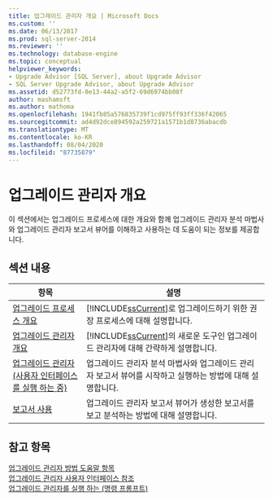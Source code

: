 ```yaml
---
title: 업그레이드 관리자 개요 | Microsoft Docs
ms.custom: ''
ms.date: 06/13/2017
ms.prod: sql-server-2014
ms.reviewer: ''
ms.technology: database-engine
ms.topic: conceptual
helpviewer_keywords:
- Upgrade Advisor [SQL Server], about Upgrade Advisor
- SQL Server Upgrade Advisor, about Upgrade Advisor
ms.assetid: d52773fd-0e13-44a2-a5f2-69d6974bb08f
author: mashamsft
ms.author: mathoma
ms.openlocfilehash: 1941fb85a576835739f1cd975ff93ff336f42065
ms.sourcegitcommit: ad4d92dce894592a259721a1571b1d8736abacdb
ms.translationtype: MT
ms.contentlocale: ko-KR
ms.lasthandoff: 08/04/2020
ms.locfileid: "87735879"
---
```

# <a name="overview-of-upgrade-advisor"></a>업그레이드 관리자 개요
  이 섹션에서는 업그레이드 프로세스에 대한 개요와 함께 업그레이드 관리자 분석 마법사와 업그레이드 관리자 보고서 뷰어를 이해하고 사용하는 데 도움이 되는 정보를 제공합니다.  
  
## <a name="in-this-section"></a>섹션 내용  
  
|항목|설명|  
|-----------|-----------------|  
|[업그레이드 프로세스 개요](../../../2014/sql-server/install/upgrade-process-overview.md)|[!INCLUDE[ssCurrent](../../includes/sscurrent-md.md)]로 업그레이드하기 위한 권장 프로세스에 대해 설명합니다.|  
|[업그레이드 관리자 개요](../../../2014/sql-server/install/upgrade-advisor-overview.md)|[!INCLUDE[ssCurrent](../../includes/sscurrent-md.md)]의 새로운 도구인 업그레이드 관리자에 대해 간략하게 설명합니다.|  
|[업그레이드 관리자 &#40;사용자 인터페이스를 실행 하는 중&#41;](../../../2014/sql-server/install/running-upgrade-advisor-user-interface.md)|업그레이드 관리자 분석 마법사와 업그레이드 관리자 보고서 뷰어를 시작하고 실행하는 방법에 대해 설명합니다.|  
|[보고서 사용](../../../2014/sql-server/install/using-reports.md)|업그레이드 관리자 보고서 뷰어가 생성한 보고서를 보고 분석하는 방법에 대해 설명합니다.|  
  
## <a name="see-also"></a>참고 항목  
 [업그레이드 관리자 방법 도움말 항목](../../../2014/sql-server/install/upgrade-advisor-how-to-topics.md)   
 [업그레이드 관리자 사용자 인터페이스 참조](../../../2014/sql-server/install/upgrade-advisor-user-interface-reference.md)   
 [업그레이드 관리자를 실행 하는 &#40;명령 프롬프트&#41;](../../../2014/sql-server/install/running-upgrade-advisor-command-prompt.md)  
  
  
